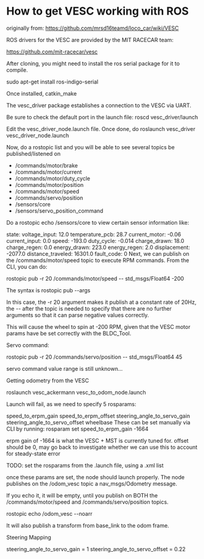 # How to get VESC working with ROS

originally from: https://github.com/mrsd16teamd/loco_car/wiki/VESC


ROS drivers for the VESC are provided by the MIT RACECAR team:

https://github.com/mit-racecar/vesc

After cloning, you might need to install the ros serial package for it to compile.

sudo apt-get install ros-indigo-serial

Once installed, catkin_make

The vesc_driver package establishes a connection to the VESC via UART.

Be sure to check the default port in the launch file: roscd vesc_driver/launch

Edit the vesc_driver_node.launch file. Once done, do roslaunch vesc_driver vesc_driver_node.launch

Now, do a rostopic list and you will be able to see several topics be published/listened on
<ul>
  <li>/commands/motor/brake</li>
  <li>/commands/motor/current</li>
  <li>/commands/motor/duty_cycle</li>
  <li>/commands/motor/position</li>
  <li>/commands/motor/speed</li>
  <li>/commands/servo/position</li>
  <li>/sensors/core</li>
  <li>/sensors/servo_position_command</li>
</ul>  
Do a rostopic echo /sensors/core to view certain sensor information like:

state:
voltage_input: 12.0
temperature_pcb: 28.7
current_motor: -0.06
current_input: 0.0
speed: -193.0
duty_cycle: -0.014
charge_drawn: 18.0
charge_regen: 0.0
energy_drawn: 223.0
energy_regen: 2.0
displacement: -2077.0
distance_traveled: 16301.0
fault_code: 0
Next, we can publish on the /commands/motor/speed topic to execute RPM commands. From the CLI, you can do:

rostopic pub -r 20 /commands/motor/speed -- std_msgs/Float64 -200

The syntax is rostopic pub --args <topic> <msg type> <value>

In this case, the -r 20 argument makes it publish at a constant rate of 20Hz, the -- after the topic is needed to specify that there are no further arguments so that it can parse negative values correctly.

This will cause the wheel to spin at -200 RPM, given that the VESC motor params have be set correctly with the BLDC_Tool.

Servo command:

rostopic pub -r 20 /commands/servo/position -- std_msgs/Float64 45

servo command value range is still unknown...

Getting odometry from the VESC

roslaunch vesc_ackermann vesc_to_odom_node.launch

Launch will fail, as we need to specify 5 rosparams:

speed_to_erpm_gain
speed_to_erpm_offset
steering_angle_to_servo_gain
steering_angle_to_servo_offset
wheelbase
These can be set manually via CLI by running:
rosparam set speed_to_erpm_gain -1664

erpm gain of -1664 is what the VESC + MST is currently tuned for. offset should be 0, may go back to investigate whether we can use this to account for steady-state error

TODO: set the rosparams from the .launch file, using a .xml list

once these params are set, the node should launch properly. The node publishes on the /odom_vesc topic a nav_msgs/Odometry message.

If you echo it, it will be empty, until you publish on BOTH the /commands/motor/speed and /commands/servo/position topics.

rostopic echo /odom_vesc --noarr

It will also publish a transform from base_link to the odom frame.

Steering Mapping

steering_angle_to_servo_gain = 1
steering_angle_to_servo_offset = 0.22
